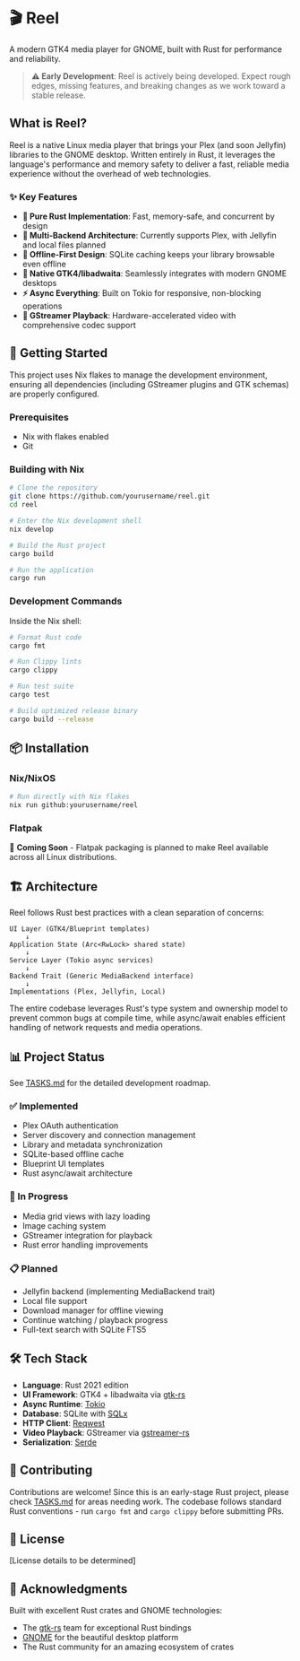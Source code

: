 # 🎬 Reel

A modern GTK4 media player for GNOME, built with Rust for performance and reliability.

> **⚠️ Early Development**: Reel is actively being developed. Expect rough edges, missing features, and breaking changes as we work toward a stable release.

## What is Reel?

Reel is a native Linux media player that brings your Plex (and soon Jellyfin) libraries to the GNOME desktop. Written entirely in Rust, it leverages the language's performance and memory safety to deliver a fast, reliable media experience without the overhead of web technologies.

### ✨ Key Features

- **🦀 Pure Rust Implementation**: Fast, memory-safe, and concurrent by design
- **🔌 Multi-Backend Architecture**: Currently supports Plex, with Jellyfin and local files planned
- **💾 Offline-First Design**: SQLite caching keeps your library browsable even offline
- **🎨 Native GTK4/libadwaita**: Seamlessly integrates with modern GNOME desktops
- **⚡ Async Everything**: Built on Tokio for responsive, non-blocking operations
- **🎥 GStreamer Playback**: Hardware-accelerated video with comprehensive codec support

## 🚀 Getting Started

This project uses Nix flakes to manage the development environment, ensuring all dependencies (including GStreamer plugins and GTK schemas) are properly configured.

### Prerequisites

- Nix with flakes enabled
- Git

### Building with Nix

```bash
# Clone the repository
git clone https://github.com/yourusername/reel.git
cd reel

# Enter the Nix development shell
nix develop

# Build the Rust project
cargo build

# Run the application
cargo run
```

### Development Commands

Inside the Nix shell:

```bash
# Format Rust code
cargo fmt

# Run Clippy lints
cargo clippy

# Run test suite
cargo test

# Build optimized release binary
cargo build --release
```

## 📦 Installation

### Nix/NixOS

```bash
# Run directly with Nix flakes
nix run github:yourusername/reel
```

### Flatpak

🚧 **Coming Soon** - Flatpak packaging is planned to make Reel available across all Linux distributions.

## 🏗️ Architecture

Reel follows Rust best practices with a clean separation of concerns:

```
UI Layer (GTK4/Blueprint templates)
    ↓
Application State (Arc<RwLock> shared state)
    ↓
Service Layer (Tokio async services)
    ↓
Backend Trait (Generic MediaBackend interface)
    ↓
Implementations (Plex, Jellyfin, Local)
```

The entire codebase leverages Rust's type system and ownership model to prevent common bugs at compile time, while async/await enables efficient handling of network requests and media operations.

## 📊 Project Status

See [TASKS.md](TASKS.md) for the detailed development roadmap.

### ✅ Implemented
- Plex OAuth authentication
- Server discovery and connection management
- Library and metadata synchronization
- SQLite-based offline cache
- Blueprint UI templates
- Rust async/await architecture

### 🔧 In Progress
- Media grid views with lazy loading
- Image caching system
- GStreamer integration for playback
- Rust error handling improvements

### 📋 Planned
- Jellyfin backend (implementing MediaBackend trait)
- Local file support
- Download manager for offline viewing
- Continue watching / playback progress
- Full-text search with SQLite FTS5

## 🛠️ Tech Stack

- **Language**: Rust 2021 edition
- **UI Framework**: GTK4 + libadwaita via [gtk-rs](https://gtk-rs.org/)
- **Async Runtime**: [Tokio](https://tokio.rs/)
- **Database**: SQLite with [SQLx](https://github.com/launchbadge/sqlx)
- **HTTP Client**: [Reqwest](https://github.com/seanmonstar/reqwest)
- **Video Playback**: GStreamer via [gstreamer-rs](https://gitlab.freedesktop.org/gstreamer/gstreamer-rs)
- **Serialization**: [Serde](https://serde.rs/)

## 🤝 Contributing

Contributions are welcome! Since this is an early-stage Rust project, please check [TASKS.md](TASKS.md) for areas needing work. The codebase follows standard Rust conventions - run `cargo fmt` and `cargo clippy` before submitting PRs.

## 📄 License

[License details to be determined]

## 🙏 Acknowledgments

Built with excellent Rust crates and GNOME technologies:
- The [gtk-rs](https://gtk-rs.org/) team for exceptional Rust bindings
- [GNOME](https://www.gnome.org/) for the beautiful desktop platform
- The Rust community for an amazing ecosystem of crates